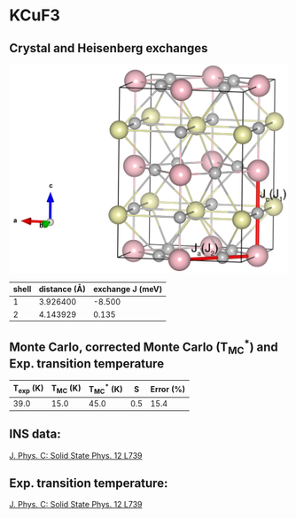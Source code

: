 # KCuF3

## Crystal and Heisenberg exchanges

![KCuF3 Structure](KCuF3.jpg)


| shell    | distance (A&#778;) | exchange J (meV) |
|----------|--------------|------------------|
| 1        | 3.926400     | -8.500           |
| 2        | 4.143929     | 0.135            |


## Monte Carlo, corrected Monte Carlo (T<sub>MC</sub><sup>*</sup>) and Exp. transition temperature

| T<sub>exp</sub> (K) | T<sub>MC</sub> (K) | T<sub>MC</sub><sup>*</sup> (K) | S   | Error (%) |
|----------------------|--------------------|--------------------------------|-----|-----------|
| 39.0                   | 15.0                 | 45.0                           | 0.5 | 15.4      |


## INS data:
[J. Phys. C: Solid State Phys. 12 L739](https://iopscience.iop.org/article/10.1088/0022-3719/12/18/008)


## Exp. transition temperature:
[J. Phys. C: Solid State Phys. 12 L739](https://iopscience.iop.org/article/10.1088/0022-3719/12/18/008)
